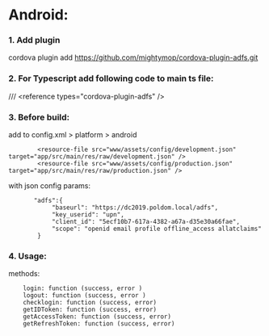 # Android:

### 1. Add plugin
cordova plugin add https://github.com/mightymop/cordova-plugin-adfs.git
### 2. For Typescript add following code to main ts file: 
/// &lt;reference types="cordova-plugin-adfs" /&gt;<br/>

### 3. Before build:
add to config.xml > platform > android

```
	    <resource-file src="www/assets/config/development.json" target="app/src/main/res/raw/development.json" />
		<resource-file src="www/assets/config/production.json" target="app/src/main/res/raw/production.json" />
```

with json config params:

```
	   "adfs":{
			"baseurl": "https://dc2019.poldom.local/adfs",
			"key_userid": "upn",
			"client_id": "5ecf10b7-617a-4382-a67a-d35e30a66fae",
			"scope": "openid email profile offline_access allatclaims"
		}
```


### 4. Usage:

methods:

```
	login: function (success, error )
	logout: function (success, error ) 
	checklogin: function (success, error) 	
	getIDToken: function (success, error)
	getAccessToken: function (success, error) 
	getRefreshToken: function (success, error) 	
	
```
